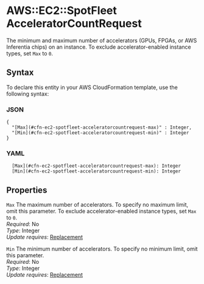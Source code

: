 # AWS::EC2::SpotFleet AcceleratorCountRequest<a name="aws-properties-ec2-spotfleet-acceleratorcountrequest"></a>

The minimum and maximum number of accelerators \(GPUs, FPGAs, or AWS Inferentia chips\) on an instance\. To exclude accelerator\-enabled instance types, set `Max` to `0`\.

## Syntax<a name="aws-properties-ec2-spotfleet-acceleratorcountrequest-syntax"></a>

To declare this entity in your AWS CloudFormation template, use the following syntax:

### JSON<a name="aws-properties-ec2-spotfleet-acceleratorcountrequest-syntax.json"></a>

```
{
  "[Max](#cfn-ec2-spotfleet-acceleratorcountrequest-max)" : Integer,
  "[Min](#cfn-ec2-spotfleet-acceleratorcountrequest-min)" : Integer
}
```

### YAML<a name="aws-properties-ec2-spotfleet-acceleratorcountrequest-syntax.yaml"></a>

```
  [Max](#cfn-ec2-spotfleet-acceleratorcountrequest-max): Integer
  [Min](#cfn-ec2-spotfleet-acceleratorcountrequest-min): Integer
```

## Properties<a name="aws-properties-ec2-spotfleet-acceleratorcountrequest-properties"></a>

`Max` <a name="cfn-ec2-spotfleet-acceleratorcountrequest-max"></a>
The maximum number of accelerators\. To specify no maximum limit, omit this parameter\. To exclude accelerator\-enabled instance types, set `Max` to `0`\.  
_Required_: No  
_Type_: Integer  
_Update requires_: [Replacement](https://docs.aws.amazon.com/AWSCloudFormation/latest/UserGuide/using-cfn-updating-stacks-update-behaviors.html#update-replacement)

`Min` <a name="cfn-ec2-spotfleet-acceleratorcountrequest-min"></a>
The minimum number of accelerators\. To specify no minimum limit, omit this parameter\.  
_Required_: No  
_Type_: Integer  
_Update requires_: [Replacement](https://docs.aws.amazon.com/AWSCloudFormation/latest/UserGuide/using-cfn-updating-stacks-update-behaviors.html#update-replacement)

